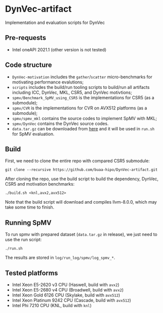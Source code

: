# DynVec-artifact
Implementation and evaluation scripts for DynVec

## Pre-requests

- Intel oneAPI 2021.1 (other version is not tested)

## Code structure

- `DynVec-motivation` includes the `gather`/`scatter` micro-benchmarks for motivating performance evalutions;
- `scripts` includes the build/run tooling scripts to build/run all artifacts including ICC, DynVec, MKL, CSR5, and DynVec motivtions;
- `spmv/Benchmark_SpMV_using_CSR5` is the implementations for CSR5 (as a submodule);
- `spmv/CVR` is the implementations for CVR on AVX512 platforms (as a submodule);
- `spmv/spmv_mkl` contains the source codes to implement SpMV with MKL;
- `spmv/DynVec` contains the DynVec source codes.
- `data.tar.gz` can be downloaded from [here](https://1drv.ms/u/s!AsGTYrgSALbmo-cjP_ukT2rtoAp2Iw?e=7ufdpw) and it will be used in `run.sh` for SpMV evaluation.

## Build
First, we need to clone the entire repo with compared CSR5 submodule:

```
git clone --recursive https://github.com/buaa-hipo/DynVec-artifact.git
```

After cloning the repo, use the build script to build the dependency, DynVec, CSR5 and motivation benchmarks:

```
./build.sh <knl,avx2,avx512>
```

Note that the build script will download and compiles llvm-8.0.0, which may take some time to finish.

## Running SpMV

To run spmv with prepared dataset (`data.tar.gz` in release), we just need to use the run script:

```
./run.sh
```

The results are stored in `log/run_log/spmv/log_spmv_*`.

## Tested platforms

- Intel Xeon E5-2620 v3 CPU (Haswell, build with `avx2`)
- Intel Xeon E5-2680 v4 CPU (Broadwell, build with `avx2`)
- Intel Xeon Gold 6126 CPU (Skylake, build with `avx512`)
- Intel Xeon Platinum 9242 CPU (Cascade, build with `avx512`)
- Intel Phi 7210 CPU (KNL, build with `knl`)
